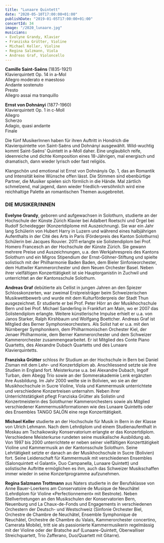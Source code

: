 ```yaml
---
title: "Lunaare Quintett"
date: "2020-05-10T17:00:00+01:00"
publishDate: "2019-01-05T17:00:00+01:00"
concertId: 34
image: "/2020_lunaare.jpg"
musicians:
- Evelyne Grandy, Klavier
- Franziska Grütter, Violine
- Michael Keller, Violine
- Regina Salzmann, Viola
- Andreas Graf, Violoncello
---
```


__Camille Saint-Saëns__ (1835-1921)  
Klavierquintett Op. 14 in a-Mol  
Allegro moderato e maestoso  
Andante sostenuto  
Presto  
Allegro assai ma tranquillo  

__Ernst von Dohnányi__ (1877-1960)  
Klavierquintett Op. 1 in c-Moll  
Allegro  
Scherzo  
Adagio, quasi andante  
Finale  

Die fünf MusikerInnen haben für ihren Auftritt in Hondrich die Klavierquintette von Saint-Saëns und 
Dohnányi ausgewählt. Wild-wuchtig kommt Saint-Saëns’ Quintett in a-Moll daher. Eine unglaublich reife,
ideenreiche und dichte Komposition eines 18-Jährigen, mal energisch und dramatisch, dann wieder lyrisch
oder fast religiös.

Klangschön und emotional ist Ernst von Dohnányis Op. 1, das an Romantik und Intensität keine Wünsche offen
lässt. Die Stimmen sind ebenbürtige Partner, die Musiker spielen sich förmlich in die Hände. Mal zärtlich
schmelzend, mal jagend, dann wieder friedlich-versöhnlich wird eine reichhaltige Palette an romantischen
Themen ausgebreitet.

### DIE MUSIKER/INNEN

__Evelyne Grandy__, geboren und aufgewachsen in Solothurn, studierte an der Hochschule der Künste Zürich
Klavier bei Adalbert Roetschi und Orgel bei Rudolf Scheidegger (Konzertdiplome mit Auszeichnung). Sie 
war ein Jahr lang Schülerin von Hubert Harry in Luzern und während eines halbjährigen Aufenthalts in 
der Cité des Arts in Paris (Förderpreis des Kanton Solothurns) Schülerin bei Jacques Rouvier. 2011
erlangte sie Solistendiplom bei Prof. Homero Francesch an der Hochschule der Künste Zürich.
Sie gewann mehrere Preise und Auszeichnungen, u.a. den Werkjahrespreis des Kantons Solothurn und ein
Migros Stipendium der Ernst-Göhner-Stiftung und spielte solistisch mit der Philharmonie Baden Baden,
dem Bieler Sinfonieorchester, dem Huttwiler Kammerorchester und dem Neuen Orchester Basel. Neben ihrer
vielfältigen Konzerttätigkeit ist sie Hauptorganistin in Zuchwil und unterrichtet an der Kantonsschule
Solothurn.
 
__Andreas Graf__ debütierte als Cellist in jungen Jahren an den Spiezer Schlosskonzerten, war zweimal
Erstpreisträger beim Schweizerischen Musikwettbewerb und wurde mit dem Kulturförderpreis der Stadt
Thun ausgezeichnet. Er studierte er bei Prof. Peter Hörr an der Musikhochschule Bern und bei Prof.
Michael Sanderling in Frankfurt am Main, wo er 2007 das Solistendiplom erlangte. Weitere
künstlerische Impulse erhielt er u.a. von Janos Starker, Ralph Kirshbaum und Wolfgang Boettcher. Andreas
Graf ist Mitglied des Berner Symphonieorchesters. Als Solist hat er u.a. mit den Nürnberger Symphonikern,
dem Philharmonischen Orchester Kiel, der Jenaer Philharmonie, dem Berner Kammerorchester und dem 
Schweizer Kammerorchester zusammengearbeitet. Er ist Mitglied des Conte Piano Quartetts, des Alexandre
Dubach Quartetts und des Lunaare Klavierquintetts.

__Franziska Grütter__ schloss ihr Studium an der Hochschule in Bern
bei Daniel Zisman mit dem Lehr- und Konzertdiplom ab. Anschliessend setzte
sie ihre Studien in England fort. Meisterkurse u.a. bei Alexandre Dubach, Ingolf
Turban, dem Abegg Trio sowie an der Sommerakademie Lenk ergänzten ihre
Ausbildung. Im Jahr 2000 weilte sie in Bolivien, wo sie an der Musikhochschule in
Sucre Violine, Viola und Kammermusik unterrichtete und verschiedene Konzertreisen
unternahm. Neben ihrer Unterrichtstätigkeit pflegt Franziska Grütter als Solistin
und Konzertmeisterin des Solothurner Kammerorchesters sowie als Mitglied verschiedener
Kammermusikformationen wie des Lunaare Quintetts oder des Ensembles TANGO SALÓN
eine rege Konzerttätigkeit.

__Michael Keller__ studierte an der Hochschule für Musik in Bern in der
Klasse von Ulrich Lehmann. Nach dem Lehrdiplom und einem Studienaufenthalt
in Moskau am Tschaikowsky Konservatorium erlangte er das Konzertdiplom.
Verschiedene Meisterkurse rundeten seine musikalische Ausbildung ab.
Von 1997 bis 2000 unterrichtete er neben seiner vielfältigen Konzerttätigkeit
Violine und Kammermusik an der Kantonsschule Solothurn. Seine Lehrtätigkeit
setzte er danach an der Musikhochschule in Sucre (Bolivien) fort. Seine
Leidenschaft für Kammermusik mit verschiedenen Ensembles (Salonquintett
«I Galanti», Duo Campanella, Lunaare Quintett) und solistische Auftritte
ermöglichen es ihm, auch das Schweizer Musikschaffen immer wieder in seine
Konzertprogramme aufzunehmen.

__Regina Salzmann Trottmann__ aus Naters studierte in der Berufsklasse von
Anne Bauer-Loerkens am Conservatoire de Musique de Neuchâtel (Lehrdiplom für
Violine «Perfectionnement» mit Bestnote). Neben Stellvertretungen an den
Musikschulen der Konservatorien Bern, Neuenburg und La Chaux-de-Fonds und
Engagements in verschiedenen Orchestern der Deutsch- und Westschweiz (Sinfonie
Orchester Biel, Orchestre de Chambre de Neuchâtel, Ensemble Symphonique de
Neuchâtel, Orchestre de Chambre du Valais, Kammerorchester concertino, Camerata
Mobile), tritt sie als passionierte Kammermusikerin regelmässig mit der Violine
oder der Bratsche auf (Lunaare-Quintett, Oberwalliser Streichquartett, Trio
Zafferano, Duo/Quartett mit Gitarre).
